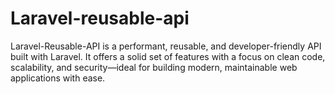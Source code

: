 # Laravel-reusable-api
Laravel-Reusable-API is a performant, reusable, and developer-friendly API built with Laravel. It offers a solid set of features with a focus on clean code, scalability, and security—ideal for building modern, maintainable web applications with ease.
